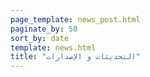 ```yaml
---
page_template: news_post.html
paginate_by: 50
sort_by: date
template: news.html
title: "التحديثات و الإصدارات"
---
```

